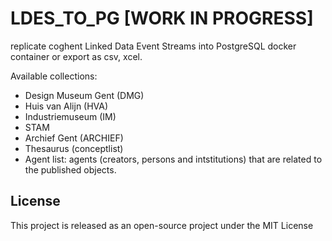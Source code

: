 # LDES_TO_PG [WORK IN PROGRESS]

replicate coghent Linked Data Event Streams into PostgreSQL docker container or export as csv, xcel. 

Available collections: 
* Design Museum Gent (DMG)
* Huis van Alijn (HVA)
* Industriemuseum (IM)
* STAM
* Archief Gent (ARCHIEF)
* Thesaurus (conceptlist)
* Agent list: agents (creators, persons and intstitutions) that are related to the published objects.

## License
This project is released as an open-source project under the MIT License
